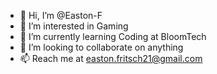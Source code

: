- 👋 Hi, I’m @Easton-F
- 👀 I’m interested in Gaming
- 🌱 I’m currently learning Coding at BloomTech
- 💞️ I’m looking to collaborate on anything
- 📫 Reach me at easton.fritsch21@gmail.com

<!---
Easton-F/Easton-F is a ✨ special ✨ repository because its `README.md` (this file) appears on your GitHub profile.
You can click the Preview link to take a look at your changes.
--->
